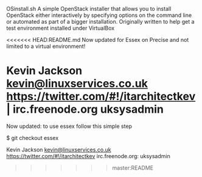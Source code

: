 OSinstall.sh
A simple OpenStack installer that allows you to install OpenStack either interactively by specifying options on the command line or automated as part of a bigger installation.
Originally written to help get a test environment installed under VirtualBox

<<<<<<< HEAD:README.md
Now updated for Essex on Precise and not limited to a virtual environment!

Kevin Jackson <kevin@linuxservices.co.uk> https://twitter.com/#!/itarchitectkev | irc.freenode.org uksysadmin
=======
Now updated: to use essex follow this simple step

$ git checkout essex

Kevin Jackson <kevin@linuxservices.co.uk> https://twitter.com/#!/itarchitectkev irc.freenode.org: uksysadmin
>>>>>>> master:README
